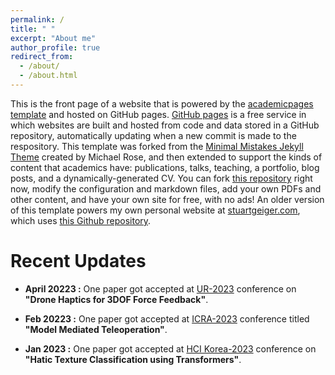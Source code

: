 ```yaml
---
permalink: /
title: " "
excerpt: "About me"
author_profile: true
redirect_from: 
  - /about/
  - /about.html
---
```


This is the front page of a website that is powered by the [academicpages template](https://github.com/academicpages/academicpages.github.io) and hosted on GitHub pages. [GitHub pages](https://pages.github.com) is a free service in which websites are built and hosted from code and data stored in a GitHub repository, automatically updating when a new commit is made to the respository. This template was forked from the [Minimal Mistakes Jekyll Theme](https://mmistakes.github.io/minimal-mistakes/) created by Michael Rose, and then extended to support the kinds of content that academics have: publications, talks, teaching, a portfolio, blog posts, and a dynamically-generated CV. You can fork [this repository](https://github.com/academicpages/academicpages.github.io) right now, modify the configuration and markdown files, add your own PDFs and other content, and have your own site for free, with no ads! An older version of this template powers my own personal website at [stuartgeiger.com](http://stuartgeiger.com), which uses [this Github repository](https://github.com/staeiou/staeiou.github.io).

Recent Updates
======
- **April 20223 :**  One paper got accepted at [UR-2023](https://2023.ubiquitousrobots.org/) conference on **"Drone Haptics for 3DOF Force Feedback"**.

- **Feb 20223   :**  One paper got accepted at [ICRA-2023](https://www.icra2023.org/) conference titled **"Model Mediated Teleoperation"**.

- **Jan 2023    :**  One paper got accepted at [HCI Korea-2023](https://hcikorea.org/) conference on **"Hatic Texture Classification using Transformers"**.











